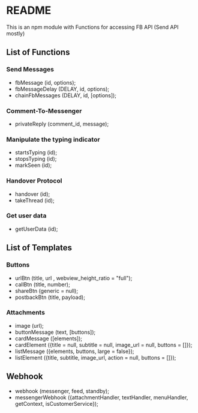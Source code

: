 # README #

This is an npm module with Functions for accessing FB API (Send API mostly)

## List of Functions ##

### Send Messages ###
* fbMessage (id, options);
* fbMessageDelay (DELAY, id, options);
* chainFbMessages (DELAY, id, [options]);

### Comment-To-Messenger ###
* privateReply (comment_id, message);

### Manipulate the typing indicator ###
* startsTyping (id);
* stopsTyping (id);
* markSeen (id);

### Handover Protocol ###
* handover (id);
* takeThread (id);

### Get user data ###
* getUserData (id);

## List of Templates ##

### Buttons ###
* urlBtn (title, url , webview_height_ratio = "full");
* callBtn (title, number);
* shareBtn (generic = null);
* postbackBtn (title, payload);

### Attachments ###
* image (url);
* buttonMessage (text, [buttons]);
* cardMessage ([elements]);
* cardElement ({title = null, subtitle = null, image_url = null, buttons = []});
* listMessage ({elements, buttons, large = false});
* listElement ({title, subtitle, image_url, action = null, buttons = []});

## Webhook ##

* webhook (messenger, feed, standby);
* messengerWebhook ({attachmentHandler, textHandler, menuHandler, getContext, isCustomerService});
